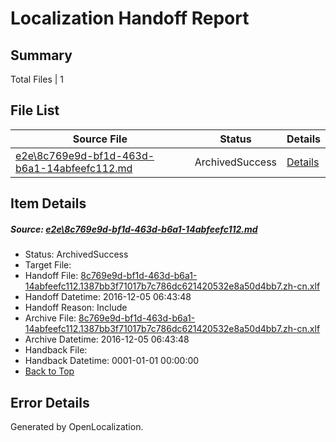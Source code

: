 # <a name='report-top'></a> Localization Handoff Report

## Summary
 Total Files | 1

## File List
 Source File | Status | Details 
 ----------- | ------ | ------- 
 [e2e\8c769e9d-bf1d-463d-b6a1-14abfeefc112.md](https://github.com/OpenLocalizationTestOrg/ol-test0/blob/d94b161e2dd5532ee56aa320ee27caa51f32857b/e2e/8c769e9d-bf1d-463d-b6a1-14abfeefc112.md) | ArchivedSuccess | [Details](#dd7778772740b1d34b5fb23a6c6b74371bc7c9882)

## Item Details
##### <a name='dd7778772740b1d34b5fb23a6c6b74371bc7c9882'></a> Source: [e2e\8c769e9d-bf1d-463d-b6a1-14abfeefc112.md](https://github.com/OpenLocalizationTestOrg/ol-test0/blob/d94b161e2dd5532ee56aa320ee27caa51f32857b/e2e/8c769e9d-bf1d-463d-b6a1-14abfeefc112.md)
* Status: ArchivedSuccess
* Target File: 
* Handoff File: [8c769e9d-bf1d-463d-b6a1-14abfeefc112.1387bb3f71017b7c786dc621420532e8a50d4bb7.zh-cn.xlf](https://github.com/OpenLocalizationTestOrg/ol-test0-handoff/blob/01da1c40a6c2f799e024329875428f7bb493d975/ol-handoff/OpenLocalizationTestOrg/ol-test0-zhcn/shujia/ht/8c769e9d-bf1d-463d-b6a1-14abfeefc112.1387bb3f71017b7c786dc621420532e8a50d4bb7.zh-cn.xlf)
* Handoff Datetime: 2016-12-05 06:43:48
* Handoff Reason: Include
* Archive File: [8c769e9d-bf1d-463d-b6a1-14abfeefc112.1387bb3f71017b7c786dc621420532e8a50d4bb7.zh-cn.xlf](https://github.com/OpenLocalizationTestOrg/ol-test0-handoff/blob/f72c6c4ae98d0199f8450722bb4ff9810e11074b/ol-archive/OpenLocalizationTestOrg/ol-test0-zhcn/shujia/ht/8c769e9d-bf1d-463d-b6a1-14abfeefc112.1387bb3f71017b7c786dc621420532e8a50d4bb7.zh-cn.xlf)
* Archive Datetime: 2016-12-05 06:43:48
* Handback File: 
* Handback Datetime: 0001-01-01 00:00:00
* [Back to Top](#report-top)


## Error Details

Generated by OpenLocalization.
